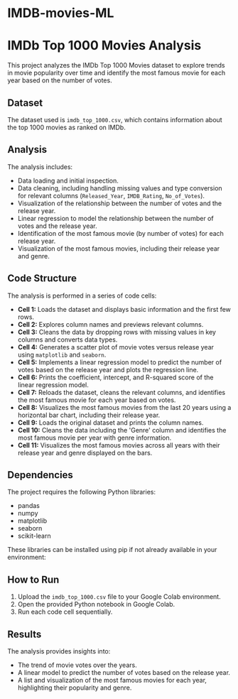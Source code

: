 # IMDB-movies-ML
# IMDb Top 1000 Movies Analysis

This project analyzes the IMDb Top 1000 Movies dataset to explore trends in movie popularity over time and identify the most famous movie for each year based on the number of votes.

## Dataset

The dataset used is `imdb_top_1000.csv`, which contains information about the top 1000 movies as ranked on IMDb.

## Analysis

The analysis includes:

- Data loading and initial inspection.
- Data cleaning, including handling missing values and type conversion for relevant columns (`Released_Year`, `IMDB_Rating`, `No_of_Votes`).
- Visualization of the relationship between the number of votes and the release year.
- Linear regression to model the relationship between the number of votes and the release year.
- Identification of the most famous movie (by number of votes) for each release year.
- Visualization of the most famous movies, including their release year and genre.

## Code Structure

The analysis is performed in a series of code cells:

- **Cell 1:** Loads the dataset and displays basic information and the first few rows.
- **Cell 2:** Explores column names and previews relevant columns.
- **Cell 3:** Cleans the data by dropping rows with missing values in key columns and converts data types.
- **Cell 4:** Generates a scatter plot of movie votes versus release year using `matplotlib` and `seaborn`.
- **Cell 5:** Implements a linear regression model to predict the number of votes based on the release year and plots the regression line.
- **Cell 6:** Prints the coefficient, intercept, and R-squared score of the linear regression model.
- **Cell 7:** Reloads the dataset, cleans the relevant columns, and identifies the most famous movie for each year based on votes.
- **Cell 8:** Visualizes the most famous movies from the last 20 years using a horizontal bar chart, including their release year.
- **Cell 9:** Loads the original dataset and prints the column names.
- **Cell 10:** Cleans the data including the 'Genre' column and identifies the most famous movie per year with genre information.
- **Cell 11:** Visualizes the most famous movies across all years with their release year and genre displayed on the bars.

## Dependencies

The project requires the following Python libraries:

- pandas
- numpy
- matplotlib
- seaborn
- scikit-learn

These libraries can be installed using pip if not already available in your environment:
## How to Run

1. Upload the `imdb_top_1000.csv` file to your Google Colab environment.
2. Open the provided Python notebook in Google Colab.
3. Run each code cell sequentially.

## Results

The analysis provides insights into:

- The trend of movie votes over the years.
- A linear model to predict the number of votes based on the release year.
- A list and visualization of the most famous movies for each year, highlighting their popularity and genre.
